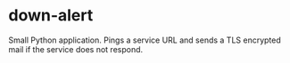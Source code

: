 # down-alert
Small Python application. Pings a service URL and sends a TLS encrypted mail if the service does not respond.
